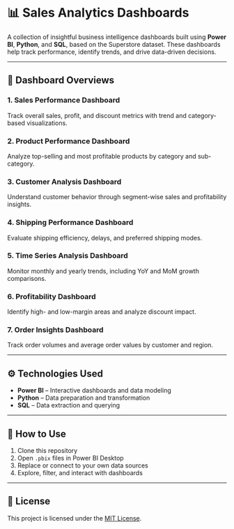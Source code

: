 # 📊 Sales Analytics Dashboards

A collection of insightful business intelligence dashboards built using **Power BI**, **Python**, and **SQL**, based on the Superstore dataset. These dashboards help track performance, identify trends, and drive data-driven decisions.

---

## 🧩 Dashboard Overviews

### 1. Sales Performance Dashboard  
Track overall sales, profit, and discount metrics with trend and category-based visualizations.

### 2. Product Performance Dashboard  
Analyze top-selling and most profitable products by category and sub-category.

### 3. Customer Analysis Dashboard  
Understand customer behavior through segment-wise sales and profitability insights.

### 4. Shipping Performance Dashboard  
Evaluate shipping efficiency, delays, and preferred shipping modes.

### 5. Time Series Analysis Dashboard  
Monitor monthly and yearly trends, including YoY and MoM growth comparisons.

### 6. Profitability Dashboard  
Identify high- and low-margin areas and analyze discount impact.

### 7. Order Insights Dashboard  
Track order volumes and average order values by customer and region.

---

## ⚙️ Technologies Used

- **Power BI** – Interactive dashboards and data modeling  
- **Python** – Data preparation and transformation  
- **SQL** – Data extraction and querying  

---

## 📁 How to Use

1. Clone this repository  
2. Open `.pbix` files in Power BI Desktop  
3. Replace or connect to your own data sources  
4. Explore, filter, and interact with dashboards  

---

## 📄 License

This project is licensed under the [MIT License](LICENSE).